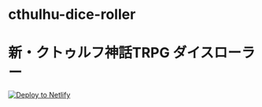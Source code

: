 # cthulhu-dice-roller
# 新・クトゥルフ神話TRPG ダイスローラー

[![Deploy to Netlify](https://www.netlify.com/img/deploy/button.svg)](https://app.netlify.com/start/deploy?repository=https://github.com/<Ama710ne>/cthulhu-dice-roller)
